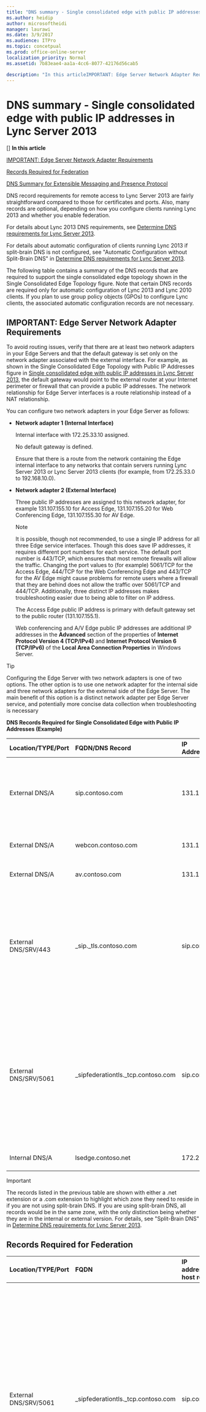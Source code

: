 ```yaml
---
title: "DNS summary - Single consolidated edge with public IP addresses in Lync Server 2013"
ms.author: heidip
author: microsoftheidi
manager: laurawi
ms.date: 3/9/2017
ms.audience: ITPro
ms.topic: concetpual
ms.prod: office-online-server
localization_priority: Normal
ms.assetid: 7b83eae4-aa1a-4cc6-8077-42176d56cab5

description: "In this articleIMPORTANT: Edge Server Network Adapter Requirements Records Required for FederationDNS Summary for Extensible Messaging and Presence Protocol"
---
```


# DNS summary - Single consolidated edge with public IP addresses in Lync Server 2013
[]
 **In this article**
  
[IMPORTANT: Edge Server Network Adapter Requirements](#sectionSection0)
  
[ Records Required for Federation ](#sectionSection1)
  
[DNS Summary for Extensible Messaging and Presence Protocol](#sectionSection2)
  
DNS record requirements for remote access to Lync Server 2013 are fairly straightforward compared to those for certificates and ports. Also, many records are optional, depending on how you configure clients running Lync 2013 and whether you enable federation.
  
For details about Lync 2013 DNS requirements, see [Determine DNS requirements for Lync Server 2013](determine-dns-requirements.md). 
  
For details about automatic configuration of clients running Lync 2013 if split-brain DNS is not configured, see "Automatic Configuration without Split-Brain DNS" in [Determine DNS requirements for Lync Server 2013](determine-dns-requirements.md). 
  
The following table contains a summary of the DNS records that are required to support the single consolidated edge topology shown in the Single Consolidated Edge Topology figure. Note that certain DNS records are required only for automatic configuration of Lync 2013 and Lync 2010 clients. If you plan to use group policy objects (GPOs) to configure Lync clients, the associated automatic configuration records are not necessary.
  
## IMPORTANT: Edge Server Network Adapter Requirements
<a name="sectionSection0"> </a>

To avoid routing issues, verify that there are at least two network adapters in your Edge Servers and that the default gateway is set only on the network adapter associated with the external interface. For example, as shown in the Single Consolidated Edge Topology with Public IP Addresses figure in [Single consolidated edge with public IP addresses in Lync Server 2013](single-consolidated-edge-with-public-ip-addresses.md), the default gateway would point to the external router at your Internet perimeter or firewall that can provide a public IP addresses. The network relationship for Edge Server interfaces is a route relationship instead of a NAT relationship.
  
You can configure two network adapters in your Edge Server as follows: 
  
- **Network adapter 1 (Internal Interface)**
    
    Internal interface with 172.25.33.10 assigned.
    
    No default gateway is defined.
    
    Ensure that there is a route from the network containing the Edge internal interface to any networks that contain servers running Lync Server 2013 or Lync Server 2013 clients (for example, from 172.25.33.0 to 192.168.10.0).
    
- **Network adapter 2 (External Interface)**
    
    Three public IP addresses are assigned to this network adapter, for example 131.107.155.10 for Access Edge, 131.107.155.20 for Web Conferencing Edge, 131.107.155.30 for AV Edge.
    
    > [!NOTE]
    > It is possible, though not recommended, to use a single IP address for all three Edge service interfaces. Though this does save IP addresses, it requires different port numbers for each service. The default port number is 443/TCP, which ensures that most remote firewalls will allow the traffic. Changing the port values to (for example) 5061/TCP for the Access Edge, 444/TCP for the Web Conferencing Edge and 443/TCP for the AV Edge might cause problems for remote users where a firewall that they are behind does not allow the traffic over 5061/TCP and 444/TCP. Additionally, three distinct IP addresses makes troubleshooting easier due to being able to filter on IP address. 
  
    The Access Edge public IP address is primary with default gateway set to the public router (131.107.155.1).
    
    Web conferencing and A/V Edge public IP addresses are additional IP addresses in the **Advanced** section of the properties of **Internet Protocol Version 4 (TCP/IPv4)** and **Internet Protocol Version 6 (TCP/IPv6)** of the **Local Area Connection Properties** in Windows Server. 
    
> [!TIP]
> Configuring the Edge Server with two network adapters is one of two options. The other option is to use one network adapter for the internal side and three network adapters for the external side of the Edge Server. The main benefit of this option is a distinct network adapter per Edge Server service, and potentially more concise data collection when troubleshooting is necessary 
  
**DNS Records Required for Single Consolidated Edge with Public IP Addresses (Example)**

|**Location/TYPE/Port**|**FQDN/DNS Record**|**IP Address/FQDN**|**Maps to/Comments**|
|:-----|:-----|:-----|:-----|
|External DNS/A  <br/> |sip.contoso.com  <br/> |131.107.155.10  <br/> |Access Edge external interface (Contoso) Repeat as necessary for all SIP domains with Lync enabled users  <br/> |
|External DNS/A  <br/> |webcon.contoso.com  <br/> |131.107.155.20  <br/> |Web Conferencing Edge external interface  <br/> |
|External DNS/A  <br/> |av.contoso.com  <br/> |131.107.155.30  <br/> |A/V Edge external interface  <br/> |
|External DNS/SRV/443  <br/> |_sip._tls.contoso.com  <br/> |sip.contoso.com  <br/> |Access Edge external interface. Required for automatic configuration of Lync 2013 and Lync 2010 clients to work externally. Repeat as necessary for all SIP domains with Lync enabled users.  <br/> |
|External DNS/SRV/5061  <br/> |_sipfederationtls._tcp.contoso.com  <br/> |sip.contoso.com  <br/> |SIP Access Edge external interface Required for automatic DNS discovery of federated partners known as "Allowed SIP Domain" (called enhanced federation in previous releases).Repeat as necessary for all SIP domains with Lync enabled users  <br/> |
|Internal DNS/A  <br/> |lsedge.contoso.net  <br/> |172.25.33.10  <br/> |Consolidated Edge internal interface  <br/> |
   
> [!IMPORTANT]
> The records listed in the previous table are shown with either a .net extension or a .com extension to highlight which zone they need to reside in if you are not using split-brain DNS. If you are using split-brain DNS, all records would be in the same zone, with the only distinction being whether they are in the internal or external version. For details, see "Split-Brain DNS" in [Determine DNS requirements for Lync Server 2013](determine-dns-requirements.md). 
  
## Records Required for Federation
<a name="sectionSection1"> </a>

|**Location/TYPE/Port**|**FQDN**|**IP address/FQDN host record**|**Maps to/Comments**|
|:-----|:-----|:-----|:-----|
|External DNS/SRV/5061  <br/> |_sipfederationtls._tcp.contoso.com  <br/> |sip.contoso.com  <br/> |SIP Access Edge external interface Required for automatic DNS discovery of your federation to other potential federation partners, and is known as "Allowed SIP Domains" (called enhanced federation in previous releases).Repeat as necessary for all SIP domains with Lync enabled users  <br/> > [!IMPORTANT]> This SRV record is required for mobility and the push notification clearing house           |
   
## DNS Summary for Extensible Messaging and Presence Protocol
<a name="sectionSection2"> </a>

|**Location/TYPE/Port**|**FQDN**|**IP address/FQDN host record**|**Maps to/Comments**|
|:-----|:-----|:-----|:-----|
|External DNS/SRV/5269  <br/> |_xmpp-server._tcp.contoso.com  <br/> |xmpp.contoso.com  <br/> |XMPP proxy external interface on the Access Edge service or Edge pool.Repeat as necessary for all internal SIP domains with Lync enabled users where contact with XMPP contacts is allowed through the configuration of the External Access Policy through a global policy, site policy where the user is located, or user policy applied to the Lync-enabled user. An allowed XMPP domain must also be configured in the XMPP Federated Partners policy. See topics in **See Also** for additional details  <br/> |
|External DNS/A  <br/> |xmpp.contoso.com (for example)  <br/> |IP address of Access Edge service on your Edge Server or Edge pool hosting XMPP proxy  <br/> |Points to the Access Edge service or Edge pool that hosts the XMPP proxy service. Typically, the SRV record that you create will point to this host (A or AAAA) record  <br/> |
   

